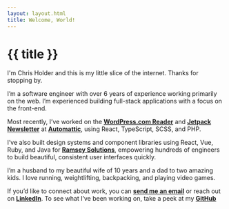 ```yaml
---
layout: layout.html
title: Welcome, World!
---
```


# {{ title }}

I'm Chris Holder and this is my little slice of the internet. Thanks for stopping by.

I’m a software engineer with over 6 years of experience working primarily on the web. I’m experienced building full-stack applications with a focus on the front-end.

Most recently, I’ve worked on the [**WordPress.com Reader**](https://wordpress.com/discover) and [**Jetpack Newsletter**](https://jetpack.com/newsletter/) at [**Automattic**](https://automattic.com/), using React, TypeScript, SCSS, and PHP.

I’ve also built design systems and component libraries using React, Vue, Ruby, and Java for [**Ramsey Solutions**](https://www.ramseysolutions.com/), empowering hundreds of engineers to build beautiful, consistent user interfaces quickly.

I’m a husband to my beautiful wife of 10 years and a dad to two amazing kids. I love running, weightlifting, backpacking, and playing video games.

If you’d like to connect about work, you can [**send me an email**](mailto:chris@chrisholder.dev) or reach out on [**LinkedIn**](https://www.linkedin.com/in/holdercp). To see what I’ve been working on, take a peek at my [**GitHub**](https://github.com/holdercp/)
